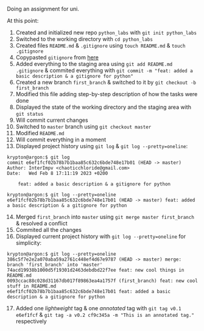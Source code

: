 Doing an assignment for uni.

At this point:

1. Created and initialized new repo `python_labs` with ```git init python_labs```
2. Switched to the working directory with ```cd python_labs```
3. Created files `README.md` & `.gitignore` using ```touch README.md``` & ```touch .gitignore```
4. Copypasted `gitignore` from [here](https://github.com/github/gitignore/blob/main/Python.gitignore)
5. Added everything to the staging area using ```git add README.md .gitignore``` & commited everything with ```git commit -m "feat: added a basic description & a gitignore for python"```
6. Created a new branch `first_branch` & switched to it by ```git checkout -b first_branch```
7. Modified this file adding step-by-step description of how the tasks were done
8. Displayed the state of the working directory and the staging area with ```git status```
9. Will commit current changes
10. Switched to `master` branch using `git checkout master`
11. Modified `README.md`
12. Will commit everything in a moment
13. Displayed project history using ```git log``` & ```git log --pretty=oneline```:

```console
krypton@argon:$ git log
commit e6ef1fcf02b78b7b1baa85c632c6bde748e17b01 (HEAD -> master)
Author: InterImpv <chaoticchloride@gmail.com>
Date:   Wed Feb 8 17:11:19 2023 +0200

    feat: added a basic description & a gitignore for python
```

```console
krypton@argon:$ git log --pretty=oneline 
e6ef1fcf02b78b7b1baa85c632c6bde748e17b01 (HEAD -> master) feat: added a basic description & a gitignore for python
```

14. Merged `first_branch` into `master` using ```git merge master first_branch``` & resolved a conflict
15. Commited all the changes
16. Displayed current project history with ```git log --pretty=oneline``` for simplicity:

```console
krypton@argon:$ git log --pretty=oneline 
386c5f7e2e2a070aba59a2761c448ef4d67e9787 (HEAD -> master) merge: branch 'first_branch' into 'master'
74acd19938b1000d5f19301d2463debdbd22f7ee feat: new cool things in README.md
0093ccac88c028d31167db017f89863ea4a1757f (first_branch) feat: new cool stuff in README.md
e6ef1fcf02b78b7b1baa85c632c6bde748e17b01 feat: added a basic description & a gitignore for python
```

17. Added one *lightweight* tag & one *annotated* tag with ```git tag v0.1 e6ef1fcf``` & ```git tag -a v0.2 cf9c345a -m "This is an annotated tag."``` respectively
